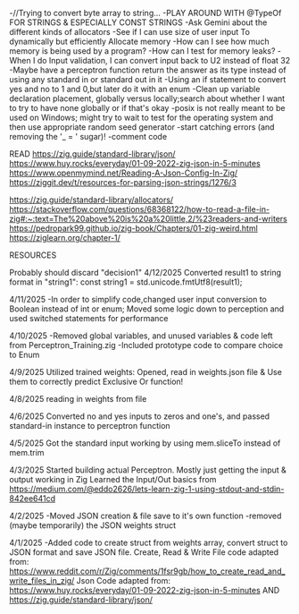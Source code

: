 -//Trying to convert byte array to string...
-PLAY AROUND WITH @TypeOf FOR STRINGS & ESPECIALLY CONST STRINGS
-Ask Gemini about the different kinds of allocators
-See if I can use size of user input To dynamically but efficiently Allocate memory
-How can I see how much memory is being used by a program?
-How can I test for memory leaks?
-When I do Input validation, I can convert input back to U2 instead of float 32
-Maybe have a perceptron function return the answer as its type instead of using any standard in or standard out in it
-Using an if statement to convert yes and no to 1 and 0,but later do it with an enum
-Clean up variable declaration placement, globally versus locally;search about whether I want to try to have none globally or if that's okay
-posix is not really meant to be used on Windows; might try to wait to test for the operating system and then use appropriate random seed generator
-start catching errors (and removing the '_ = ' sugar)!
-comment code

READ
https://zig.guide/standard-library/json/
https://www.huy.rocks/everyday/01-09-2022-zig-json-in-5-minutes
https://www.openmymind.net/Reading-A-Json-Config-In-Zig/
https://ziggit.dev/t/resources-for-parsing-json-strings/1276/3

https://zig.guide/standard-library/allocators/
https://stackoverflow.com/questions/68368122/how-to-read-a-file-in-zig#:~:text=The%20above%20is%20a%20little,2/%23readers-and-writers
https://pedropark99.github.io/zig-book/Chapters/01-zig-weird.html
https://ziglearn.org/chapter-1/


RESOURCES

Probably should discard "decision1" 
4/12/2025
Converted result1 to string format in "string1": const string1 = std.unicode.fmtUtf8(result1);

4/11/2025
-In order to simplify code,changed user input conversion to Boolean instead of int or enum; Moved some logic down to perception and used switched statements for performance

4/10/2025
-Removed global variables, and unused variables & code left from Perceptron_Training.zig
-Included prototype code to compare choice to Enum

4/9/2025
Utilized trained weights: Opened, read in weights.json file & Use them to correctly predict Exclusive Or function!

4/8/2025
reading in weights from file

4/6/2025
Converted no and yes inputs to zeros and one's, and passed standard-in instance to perceptron function

4/5/2025
Got the standard input working by using mem.sliceTo instead of mem.trim


4/3/2025
Started building actual Perceptron. Mostly just getting the input & output working in Zig
Learned the Input/Out basics from https://medium.com/@eddo2626/lets-learn-zig-1-using-stdout-and-stdin-842ee641cd

4/2/2025
-Moved JSON creation & file save to it's own function
-removed (maybe temporarily) the JSON weights struct

4/1/2025
-Added code to create struct from weights array, convert struct to JSON format and save JSON file.
    Create, Read & Write File code adapted from: https://www.reddit.com/r/Zig/comments/1fsr9gb/how_to_create_read_and_write_files_in_zig/
    Json Code adapted from: https://www.huy.rocks/everyday/01-09-2022-zig-json-in-5-minutes
    AND
    https://zig.guide/standard-library/json/
